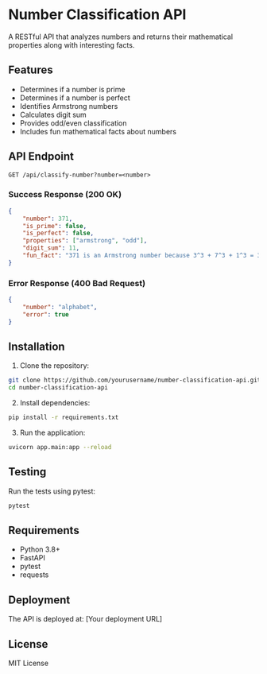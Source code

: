 # Number Classification API

A RESTful API that analyzes numbers and returns their mathematical properties along with interesting facts.

## Features

- Determines if a number is prime
- Determines if a number is perfect
- Identifies Armstrong numbers
- Calculates digit sum
- Provides odd/even classification
- Includes fun mathematical facts about numbers

## API Endpoint

```
GET /api/classify-number?number=<number>
```

### Success Response (200 OK)

```json
{
    "number": 371,
    "is_prime": false,
    "is_perfect": false,
    "properties": ["armstrong", "odd"],
    "digit_sum": 11,
    "fun_fact": "371 is an Armstrong number because 3^3 + 7^3 + 1^3 = 371"
}
```

### Error Response (400 Bad Request)

```json
{
    "number": "alphabet",
    "error": true
}
```

## Installation

1. Clone the repository:
```bash
git clone https://github.com/yourusername/number-classification-api.git
cd number-classification-api
```

2. Install dependencies:
```bash
pip install -r requirements.txt
```

3. Run the application:
```bash
uvicorn app.main:app --reload
```

## Testing

Run the tests using pytest:
```bash
pytest
```

## Requirements

- Python 3.8+
- FastAPI
- pytest
- requests

## Deployment

The API is deployed at: [Your deployment URL]

## License

MIT License